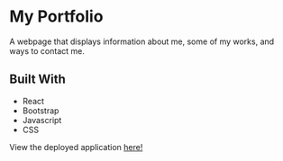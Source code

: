 # My Portfolio
A webpage that displays information about me, some of my works, and ways to contact me.

## Built With
* React
* Bootstrap
* Javascript
* CSS

View the deployed application [here!](https://kesiahp18.github.io/react-portfolio/)
